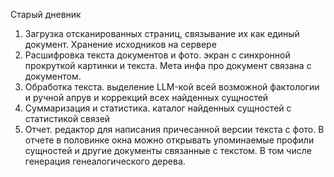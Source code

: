 Старый дневник
1. Загрузка отсканированных страниц, связывание их как единый документ. Хранение исходников на сервере
2. Расшифровка текста документов и фото. экран с синхронной прокруткой картинки и текста. Мета инфа про документ  связана с документом. 
3. Обработка текста. выделение LLM-кой всей возможной фактологии и ручной апрув и коррекций всех найденных сущностей
4. Суммаризация и статистика. каталог найденных сущностей с статистикой связей 
5. Отчет. редактор для написания причесанной версии текста с фото. В отчете в половинке окна можно открывать упоминаемые профили сущностей и другие документы связанные с текстом. В том числе генерация генеалогического дерева. 